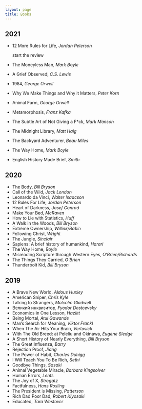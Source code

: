 ```yaml
---
layout: page
title: Books
---
```


## 2021

- 12 More Rules for Life, *Jordan Peterson*

	start the review

- The Moneyless Man, *Mark Boyle*
- A Grief Observed, *C.S. Lewis*
- 1984, *George Orwell*
- Why We Make Things and Why it Matters, *Peter Korn*
- Animal Farm, *George Orwell*
- Metamorphosis, *Franz Kafka*
- The Subtle Art of Not Giving a F\*ck, *Mark Manson*
- The Midnight Library, *Matt Haig*
- The Backyard Adventurer, *Beau Miles*
- The Way Home, *Mark Boyle*
- English History Made Brief, *Smith*

## 2020

- The Body, *Bill Bryson*
- Call of the Wild, *Jack London*
- Leonardo da Vinci, *Walter Isaacson*
- 12 Rules For Life, *Jordan Peterson*
- Heart of Darkness, *Josef Conrad*
- Make Your Bed, *McRaven*
- How to Lie with Statistics, *Huff*
- A Walk in the Woods, *Bill Bryson*
- Extreme Ownership, *Willink/Babin*
- Following Christ, *Wright*
- The Jungle, *Sinclair*
- Sapiens: A brief history of humankind, *Harari*
- The Way Home, *Boyle*
- Misreading Scripture through Western Eyes, *O’Brien/Richards*
- The Things They Carried, *O’Brien*
- Thunderbolt Kid, *Bill Bryson*

## 2019

- A Brave New World, *Aldous Huxley*
- American Sniper, *Chris Kyle*
- Talking to Strangers, *Malcolm Gladwell*
- Великий инквизитор, *Fyodor Dostoevsky*
- Economics in One Lesson, *Hazlitt*
- Being Mortal, *Atul Gawande*
- Man’s Search for Meaning, *Viktor Frankl*
- When The Air Hits Your Brain, *Vertosick*
- With The Old Breed: at Peleliu and Okinawa, *Eugene Sledge*
- A Short History of Nearly Everything, *Bill Bryson*
- The Great Influenza, *Barry*
- Rejection Proof, *Jiang*
- The Power of Habit, *Charles Duhigg*
- I Will Teach You To Be Rich, *Sethi*
- Goodbye Things, *Sasaki*
- Animal Vegetable Miracle, *Barbara Kingsolver*
- Human Errors, *Lents*
- The Joy of X, *Strogatz*
- Factfulness, *Hans Rosling*
- The President is Missing, *Patterson*
- Rich Dad Poor Dad, *Robert Kiyosaki*
- Educated, *Tara Westover*